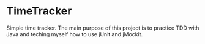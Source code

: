 TimeTracker
===========

Simple time tracker.
The main purpose of this project is to practice TDD with Java and teching myself how to use jUnit and jMockit.
